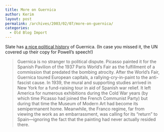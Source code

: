 ```yaml
---
title: More on Guernica
author: Kerim
layout: post
permalink: /archives/2003/02/07/more-on-guernica/
categories:
  - Old Blog Import
---
```

Slate has <a href="http://slate.msn.com/id/2078242/" onclick="_gaq.push(['_trackEvent', 'outbound-article', 'http://slate.msn.com/id/2078242/', 'a nice political history']);" >a nice political history</a> of Guernica. (In case you missed it, the UN covered up their copy for Powell&#8217;s speech!)


>   Guernica is no stranger to political dispute. Picasso painted it for the Spanish Pavilion of the 1937 Paris World&#8217;s Fair as the fulfillment of a commission that predated the bombing atrocity. After the World&#8217;s Fair, Guernica toured European capitals, a rallying-cry-in-paint to the anti-fascist cause. In 1939, the mural and supporting studies arrived in New York for a fund-raising tour in aid of Spanish war relief. It left America for numerous exhibitions during the Cold War years (by which time Picasso had joined the French Communist Party) but during that time the Museum of Modern Art had become its semipermanent home. Meanwhile, the Franco regime, far from viewing the work as an embarrassment, was calling for its &#8220;return&#8221; to Spain&#8212;ignoring the fact that the painting had never actually resided there.


